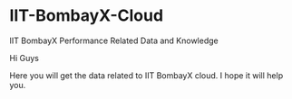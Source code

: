 # IIT-BombayX-Cloud
IIT BombayX Performance Related Data and Knowledge

Hi Guys

Here you will get the data related to IIT BombayX cloud. I hope it will help you.
